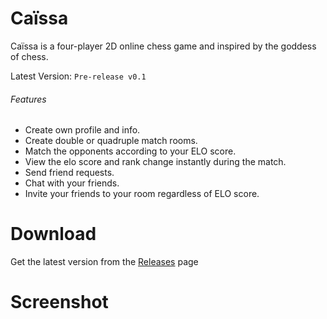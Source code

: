 # Caïssa
Caïssa is a four-player 2D online chess game and inspired by the goddess of chess.

Latest Version: `Pre-release v0.1`

###### Features
  - Create own profile and info.
  - Create double or quadruple match rooms.
  - Match the opponents according to your ELO score.
  - View the elo score and rank change instantly during the match.
  - Send friend requests.
  - Chat with your friends.
  - Invite your friends to your room regardless of ELO score.

# Download
Get the latest version from the [Releases](https://github.com/ByStronq/Caissa/releases) page

# Screenshot
[]()
